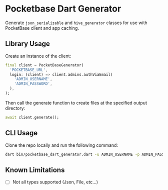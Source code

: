 # Pocketbase Dart Generator

Generate `json_serializable` and `hive_generator` classes for use with PocketBase client and app caching.

## Library Usage

Create an instance of the client:

```dart
final client = PocketBaseGenerator(
  'POCKETBASE_URL',
  login: (client) => client.admins.authViaEmail(
    'ADMIN_USERNAME',
    'ADMIN_PASSWORD',
  ),
);
```

Then call the generate function to create files at the specified output directory:

```dart
await client.generate();
```

## CLI Usage

Clone the repo locally and run the following command:

```bash
dart bin/pocketbase_dart_generator.dart -u ADMIN_USERNAME -p ADMIN_PASSWORD -l POCKETBASE_URL
```

## Known Limitations

- [ ] Not all types supported (Json, File, etc...)
